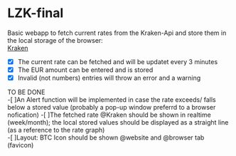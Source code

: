 # LZK-final

Basic webapp to fetch current rates from the Kraken-Api and store them in the local storage of the browser:  
<a href="https://api.kraken.com/0/public/Ticker?pair=XBTEUR">Kraken</a>  
-[x] The current rate can be fetched and will be updatet every 3 minutes  
-[x] The EUR amount can be entered and is stored  
-[x] Invalid (not numbers) entries will throw an error and a warning  

TO BE DONE  
-[ ]An Alert function will be implemented in case the rate exceeds/ falls below a stored value (probably a pop-up window preferrd to a browser nofication) 
-[ ]The fetched rate @Kraken should be shown in realtime (week/month); the local stored values should be displayed as a straight line (as a reference to the rate graph)  
-[ ]Layout: BTC Icon should be shown @website and @browser tab (favicon)
